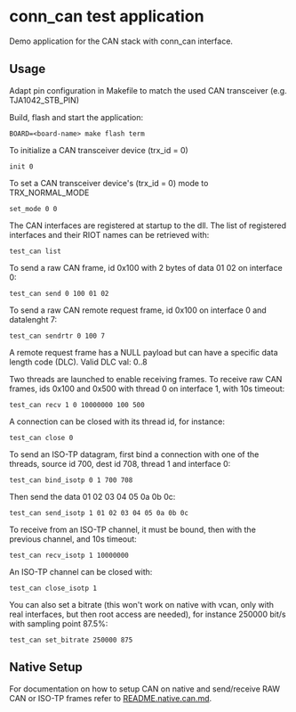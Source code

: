# conn_can test application

Demo application for the CAN stack with conn_can interface.

## Usage

Adapt pin configuration in Makefile to match the used CAN transceiver (e.g. TJA1042_STB_PIN)

Build, flash and start the application:

```
BOARD=<board-name> make flash term
```

To initialize a CAN transceiver device (trx_id = 0)
```
init 0
```

To set a CAN transceiver device's (trx_id = 0) mode to TRX_NORMAL_MODE
```
set_mode 0 0
```

The CAN interfaces are registered at startup to the dll. The list of registered
interfaces and their RIOT names can be retrieved with:
```
test_can list
```

To send a raw CAN frame, id 0x100 with 2 bytes of data 01 02 on interface 0:
```
test_can send 0 100 01 02
```

To send a raw CAN remote request frame, id 0x100 on interface 0 and datalenght 7:
```
test_can sendrtr 0 100 7
```
A remote request frame has a NULL payload but can have a specific data length code (DLC).
Valid DLC val: 0..8

Two threads are launched to enable receiving frames. To receive raw CAN frames,
ids 0x100 and 0x500 with thread 0 on interface 1, with 10s timeout:
```
test_can recv 1 0 10000000 100 500
```

A connection can be closed with its thread id, for instance:
```
test_can close 0
```

To send an ISO-TP datagram, first bind a connection with one of the threads,
source id 700, dest id 708, thread 1 and interface 0:
```
test_can bind_isotp 0 1 700 708
```
Then send the data 01 02 03 04 05 0a 0b 0c:
```
test_can send_isotp 1 01 02 03 04 05 0a 0b 0c
```

To receive from an ISO-TP channel, it must be bound, then with the previous channel,
and 10s timeout:
```
test_can recv_isotp 1 10000000
```

An ISO-TP channel can be closed with:
```
test_can close_isotp 1
```

You can also set a bitrate (this won't work on native with vcan, only with real
interfaces, but then root access are needed), for instance 250000 bit/s with
sampling point 87.5%:
```
test_can set_bitrate 250000 875
```

## Native Setup

For documentation on how to setup CAN on native and send/receive RAW CAN or ISO-TP
frames refer to [README.native.can.md](../candev/README.native.can.md).

